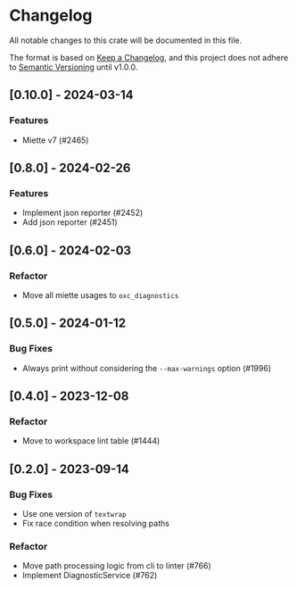 # Changelog

All notable changes to this crate will be documented in this file.

The format is based on [Keep a Changelog](https://keepachangelog.com/en/1.0.0/),
and this project does not adhere to [Semantic Versioning](https://semver.org/spec/v2.0.0.html) until v1.0.0.

## [0.10.0] - 2024-03-14

### Features

- Miette v7 (#2465)

## [0.8.0] - 2024-02-26

### Features

- Implement json reporter (#2452)
- Add json reporter (#2451)

## [0.6.0] - 2024-02-03

### Refactor

- Move all miette usages to `oxc_diagnostics`

## [0.5.0] - 2024-01-12

### Bug Fixes

- Always print without considering the `--max-warnings` option (#1996)

## [0.4.0] - 2023-12-08

### Refactor

- Move to workspace lint table (#1444)

## [0.2.0] - 2023-09-14

### Bug Fixes

- Use one version of `textwrap`
- Fix race condition when resolving paths

### Refactor

- Move path processing logic from cli to linter (#766)
- Implement DiagnosticService (#762)

